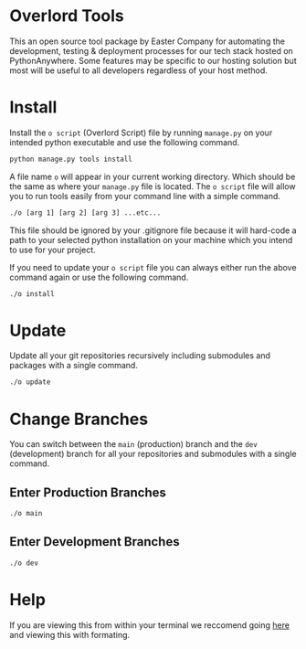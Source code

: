 
# Overlord Tools

This an open source tool package by Easter Company for automating the development, testing
& deployment processes for our tech stack hosted on PythonAnywhere. Some features may be
specific to our hosting solution but most will be useful to all developers regardless of
your host method.

# Install

Install the `o script` (Overlord Script) file by running `manage.py` on your intended
python executable and use the following command.

```bash
python manage.py tools install
```

A file name `o` will appear in your current working directory. Which should be the same as
where your `manage.py` file is located. The `o script` file will allow you to run tools
easily from your command line with a simple command.

```bash
./o [arg 1] [arg 2] [arg 3] ...etc...
```

This file should be ignored by your .gitignore file because it will hard-code a path to
your selected python installation on your machine which you intend to use for your project.

If you need to update your `o script` file you can always either run the above command
again or use the following command.

```bash
./o install
```

# Update

Update all your git repositories recursively including submodules and packages with a
single command.

```bash
./o update
```

# Change Branches

You can switch between the `main` (production) branch and the `dev` (development) branch
for all your repositories and submodules with a single command.

## Enter Production Branches

```bash
./o main
```

## Enter Development Branches

```bash
./o dev
```

# Help

If you are viewing this from within your terminal we reccomend going
[here](https://github.com/EasterCompany/Overlord-Tools) and viewing this with formating.
